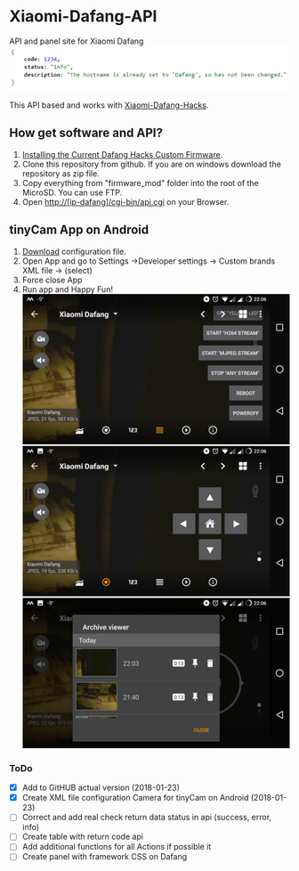 # Xiaomi-Dafang-API
API and panel site for Xiaomi Dafang
![API return data with JSON](/Assets/api-return-json.png)

This API based and works with [Xiaomi-Dafang-Hacks](https://github.com/EliasKotlyar/Xiaomi-Dafang-Software).

## How get software and API?
1. [Installing the Current Dafang Hacks Custom Firmware](https://github.com/EliasKotlyar/Xiaomi-Dafang-Hacks/blob/master/hacks/install_cfw.md).
2. Clone this repository from github. If you are on windows download the repository as zip file.
3. Copy everything from "firmware_mod" folder into the root of the MicroSD. You can use FTP.
4. Open [http://[ip-dafang]/cgi-bin/api.cgi](http://[dafanghacks]/cgi-bin/api.cgi) on your Browser.

## tinyCam App on Android
1. [Download](/tinyCam/custom_vendors.xml) configuration file.
2. Open App and go to Settings ->Developer settings -> Custom brands XML file -> (select)
3. Force close App
4. Run app and Happy Fun!
![tinyCam App on Android with Commands](/Assets/tinyCam-01.png)
![tinyCam App on Android with PTZ control](/Assets/tinyCam-02.png)
![tinyCam App on Android with Archive Records](/Assets/tinyCam-03.png)

### ToDo
- [x] Add to GitHUB actual version (2018-01-23)
- [x] Create XML file configuration Camera for tinyCam on Android (2018-01-23)
- [ ] Correct and add real check return data status in api (success, error, info)
- [ ] Create table with return code api
- [ ] Add additional functions for all Actions if possible it
- [ ] Create panel with framework CSS on Dafang
